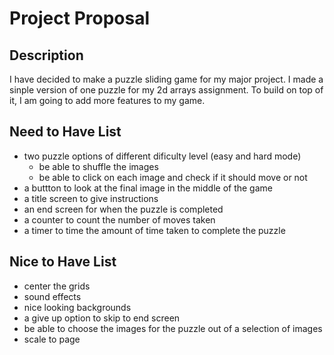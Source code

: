 # Project Proposal 

## Description
I have decided to make a puzzle sliding game for my major project. I made a sinple version of one puzzle for my 2d arrays assignment. To build on top of it, I am going to add more features to my game. 

## Need to Have List

- two puzzle options of different dificulty level (easy and hard mode)
    - be able to shuffle the images
    - be able to click on each image and check if it should move or not
- a buttton to look at the final image in the middle of the game
- a title screen to give instructions 
- an end screen for when the puzzle is completed
- a counter to count the number of moves taken
- a timer to time the amount of time taken to complete the puzzle

## Nice to Have List

- center the grids 
- sound effects
- nice looking backgrounds
- a give up option to skip to end screen
- be able to choose the images for the puzzle  out of a selection of images
- scale to page
